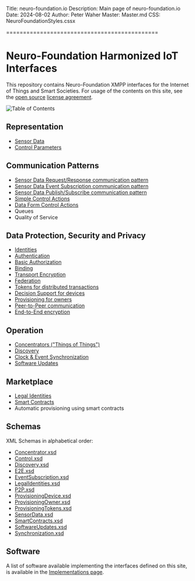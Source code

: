 ﻿Title: neuro-foundation.io
Description: Main page of neuro-foundation.io
Date: 2024-08-02
Author: Peter Waher
Master: Master.md
CSS: NeuroFoundationStyles.cssx

=============================================

Neuro-Foundation Harmonized IoT Interfaces
=============================================

This repository contains Neuro-Foundation XMPP interfaces for the Internet of Things and Smart Societies. For usage of the contents on this site,
see the [open source](https://github.com/Trust-Anchor-Group/neuro-foundation.io) [license agreement](Copyright.md).

![Table of Contents](toc)

Representation
-----------------

* [Sensor Data](SensorData.md)
* [Control Parameters](ControlParameters.md)


Communication Patterns
----------------------------

* [Sensor Data Request/Response communication pattern](SensorDataRequestResponse.md)
* [Sensor Data Event Subscription communication pattern](SensorDataEventSubscription.md)
* [Sensor Data Publish/Subscribe communication pattern](SensorDataPublishSubscribe.md)
* [Simple Control Actions](ControlSimpleActions.md)
* [Data Form Control Actions](ControlDataForm.md)
* Queues
* Quality of Service


Data Protection, Security and Privacy
---------------------------------------

* [Identities](Identities.md)
* [Authentication](Authentication.md)
* [Basic Authorization](Authorization.md)
* [Binding](Binding.md)
* [Transport Encryption](TransportEncryption.md)
* [Federation](Federation.md)
* [Tokens for distributed transactions](Tokens.md)
* [Decision Support for devices](DecisionSupport.md)
* [Provisioning for owners](Provisioning.md)
* [Peer-to-Peer communication](P2P.md)
* [End-to-End encryption](E2E.md)


Operation
-------------------

* [Concentrators ("Things of Things")](Concentrator.md)
* [Discovery](Discovery.md)
* [Clock & Event Synchronization](ClockSynchronization.md)
* [Software Updates](SoftwareUpdates.md)


Marketplace
------------------

* [Legal Identities](LegalIdentities.md)
* [Smart Contracts](/SmartContracts.md)
* Automatic provisioning using smart contracts


Schemas
-------------

XML Schemas in alphabetical order:

* [Concentrator.xsd](Schemas/Concentrator.xsd)
* [Control.xsd](Schemas/Control.xsd)
* [Discovery.xsd](Schemas/Discovery.xsd)
* [E2E.xsd](Schemas/E2E.xsd)
* [EventSubscription.xsd](Schemas/EventSubscription.xsd)
* [LegalIdentities.xsd](Schemas/LegalIdentities.xsd)
* [P2P.xsd](Schemas/P2P.xsd)
* [ProvisioningDevice.xsd](Schemas/ProvisioningDevice.xsd)
* [ProvisioningOwner.xsd](Schemas/ProvisioningOwner.xsd)
* [ProvisioningTokens.xsd](Schemas/ProvisioningTokens.xsd)
* [SensorData.xsd](Schemas/SensorData.xsd)
* [SmartContracts.xsd](Schemas/SmartContracts.xsd)
* [SoftwareUpdates.xsd](Schemas/SoftwareUpdates.xsd)
* [Synchronization.xsd](Schemas/Synchronization.xsd)


Software
-----------

A list of software available implementing the interfaces defined on this site, is available in the [Implementations page](Implementations.md).
